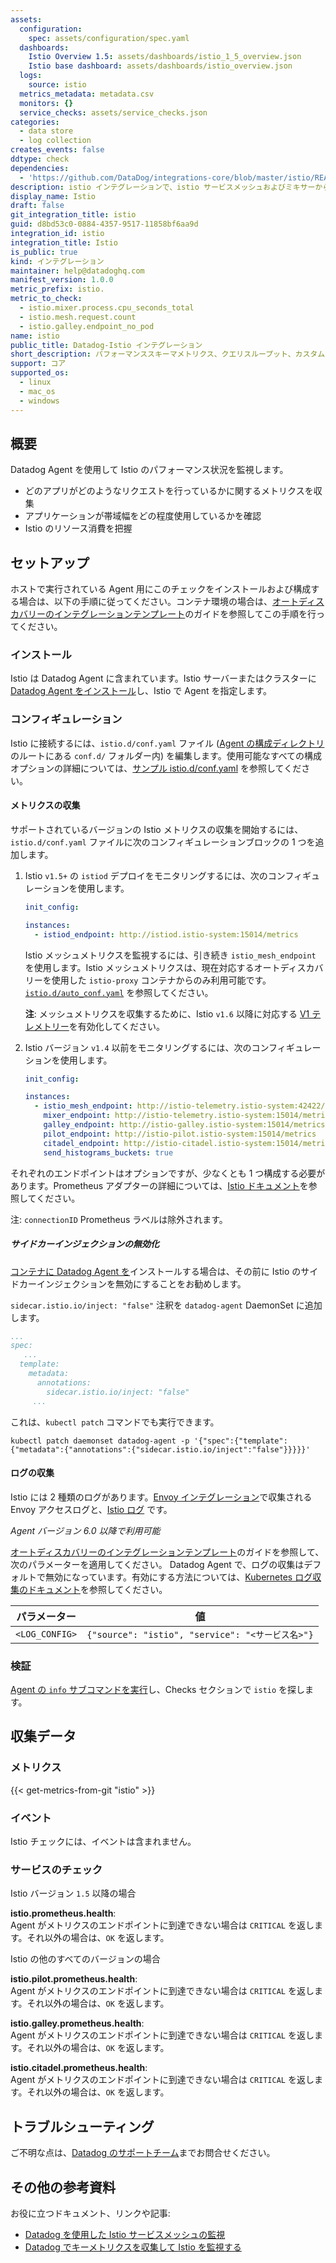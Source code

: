 ```yaml
---
assets:
  configuration:
    spec: assets/configuration/spec.yaml
  dashboards:
    Istio Overview 1.5: assets/dashboards/istio_1_5_overview.json
    Istio base dashboard: assets/dashboards/istio_overview.json
  logs:
    source: istio
  metrics_metadata: metadata.csv
  monitors: {}
  service_checks: assets/service_checks.json
categories:
  - data store
  - log collection
creates_events: false
ddtype: check
dependencies:
  - 'https://github.com/DataDog/integrations-core/blob/master/istio/README.md'
description: istio インテグレーションで、istio サービスメッシュおよびミキサーからデータを収集。
display_name: Istio
draft: false
git_integration_title: istio
guid: d8bd53c0-0884-4357-9517-11858bf6aa9d
integration_id: istio
integration_title: Istio
is_public: true
kind: インテグレーション
maintainer: help@datadoghq.com
manifest_version: 1.0.0
metric_prefix: istio.
metric_to_check:
  - istio.mixer.process.cpu_seconds_total
  - istio.mesh.request.count
  - istio.galley.endpoint_no_pod
name: istio
public_title: Datadog-Istio インテグレーション
short_description: パフォーマンススキーマメトリクス、クエリスループット、カスタムメトリクスなどを収集。
support: コア
supported_os:
  - linux
  - mac_os
  - windows
---
```

## 概要

Datadog Agent を使用して Istio のパフォーマンス状況を監視します。

- どのアプリがどのようなリクエストを行っているかに関するメトリクスを収集
- アプリケーションが帯域幅をどの程度使用しているかを確認
- Istio のリソース消費を把握

## セットアップ

ホストで実行されている Agent 用にこのチェックをインストールおよび構成する場合は、以下の手順に従ってください。コンテナ環境の場合は、[オートディスカバリーのインテグレーションテンプレート][1]のガイドを参照してこの手順を行ってください。

### インストール

Istio は Datadog Agent に含まれています。Istio サーバーまたはクラスターに [Datadog Agent をインストール][2]し、Istio で Agent を指定します。

### コンフィギュレーション

Istio に接続するには、`istio.d/conf.yaml` ファイル ([Agent の構成ディレクトリ][3]のルートにある `conf.d/` フォルダー内) を編集します。使用可能なすべての構成オプションの詳細については、[サンプル istio.d/conf.yaml][4] を参照してください。

#### メトリクスの収集

サポートされているバージョンの Istio メトリクスの収集を開始するには、`istio.d/conf.yaml` ファイルに次のコンフィギュレーションブロックの 1 つを追加します。

1. Istio `v1.5+` の `istiod` デプロイをモニタリングするには、次のコンフィギュレーションを使用します。

    ```yaml
    init_config:

    instances:
      - istiod_endpoint: http://istiod.istio-system:15014/metrics
    ```

   Istio メッシュメトリクスを監視するには、引き続き `istio_mesh_endpoint` を使用します。Istio メッシュメトリクスは、現在対応するオートディスカバリーを使用した `istio-proxy` コンテナからのみ利用可能です。[`istio.d/auto_conf.yaml`][5] を参照してください。

   **注**: メッシュメトリクスを収集するために、Istio `v1.6` 以降に対応する [V1 テレメトリー][6]を有効化してください。

2. Istio バージョン `v1.4` 以前をモニタリングするには、次のコンフィギュレーションを使用します。
    ```yaml
    init_config:

    instances:
      - istio_mesh_endpoint: http://istio-telemetry.istio-system:42422/metrics
        mixer_endpoint: http://istio-telemetry.istio-system:15014/metrics
        galley_endpoint: http://istio-galley.istio-system:15014/metrics
        pilot_endpoint: http://istio-pilot.istio-system:15014/metrics
        citadel_endpoint: http://istio-citadel.istio-system:15014/metrics
        send_histograms_buckets: true
    ```

それぞれのエンドポイントはオプションですが、少なくとも 1 つ構成する必要があります。Prometheus アダプターの詳細については、[Istio ドキュメント][7]を参照してください。

注: `connectionID` Prometheus ラベルは除外されます。

##### サイドカーインジェクションの無効化

[コンテナに Datadog Agent を][8]インストールする場合は、その前に Istio のサイドカーインジェクションを無効にすることをお勧めします。

`sidecar.istio.io/inject: "false"` 注釈を `datadog-agent` DaemonSet に追加します。

```yaml
...
spec:
   ...
  template:
    metadata:
      annotations:
        sidecar.istio.io/inject: "false"
     ...
```

これは、`kubectl patch` コマンドでも実行できます。

```text
kubectl patch daemonset datadog-agent -p '{"spec":{"template":{"metadata":{"annotations":{"sidecar.istio.io/inject":"false"}}}}}'
```

#### ログの収集

Istio には 2 種類のログがあります。[Envoy インテグレーション][9]で収集される Envoy アクセスログと、[Istio ログ][10] です。 

_Agent バージョン 6.0 以降で利用可能_

[オートディスカバリーのインテグレーションテンプレート][1]のガイドを参照して、次のパラメーターを適用してください。
Datadog Agent で、ログの収集はデフォルトで無効になっています。有効にする方法については、[Kubernetes ログ収集のドキュメント][11]を参照してください。

| パラメーター      | 値                                                |
| -------------- | ---------------------------------------------------- |
| `<LOG_CONFIG>` | `{"source": "istio", "service": "<サービス名>"}` |

### 検証

[Agent の `info` サブコマンドを実行][12]し、Checks セクションで `istio` を探します。

## 収集データ

### メトリクス
{{< get-metrics-from-git "istio" >}}


### イベント

Istio チェックには、イベントは含まれません。

### サービスのチェック

Istio バージョン `1.5` 以降の場合

**istio.prometheus.health**: <br>
Agent がメトリクスのエンドポイントに到達できない場合は `CRITICAL` を返します。それ以外の場合は、`OK` を返します。

Istio の他のすべてのバージョンの場合

**istio.pilot.prometheus.health**:<br>
Agent がメトリクスのエンドポイントに到達できない場合は `CRITICAL` を返します。それ以外の場合は、`OK` を返します。

**istio.galley.prometheus.health**:<br>
Agent がメトリクスのエンドポイントに到達できない場合は `CRITICAL` を返します。それ以外の場合は、`OK` を返します。

**istio.citadel.prometheus.health**:<br>
Agent がメトリクスのエンドポイントに到達できない場合は `CRITICAL` を返します。それ以外の場合は、`OK` を返します。

## トラブルシューティング

ご不明な点は、[Datadog のサポートチーム][14]までお問合せください。

## その他の参考資料

お役に立つドキュメント、リンクや記事:

- [Datadog を使用した Istio サービスメッシュの監視][15]
- [Datadog でキーメトリクスを収集して Istio を監視する][16]

[1]: https://docs.datadoghq.com/ja/agent/kubernetes/integrations/
[2]: https://app.datadoghq.com/account/settings#agent
[3]: https://docs.datadoghq.com/ja/agent/guide/agent-configuration-files/#agent-configuration-directory
[4]: https://github.com/DataDog/integrations-core/blob/master/istio/datadog_checks/istio/data/conf.yaml.example
[5]: https://github.com/DataDog/integrations-core/blob/master/istio/datadog_checks/istio/data/auto_conf.yaml
[6]: https://istio.io/v1.1/docs/tasks/telemetry/
[7]: https://istio.io/docs/tasks/telemetry/metrics/querying-metrics
[8]: https://docs.datadoghq.com/ja/agent/kubernetes/
[9]: https://docs.datadoghq.com/ja/integrations/envoy/#log-collection
[10]: https://istio.io/docs/tasks/telemetry/logs/collecting-logs/
[11]: https://docs.datadoghq.com/ja/agent/kubernetes/log/
[12]: https://docs.datadoghq.com/ja/agent/guide/agent-commands/#agent-status-and-information
[13]: https://github.com/DataDog/integrations-core/blob/master/istio/metadata.csv
[14]: https://docs.datadoghq.com/ja/help/
[15]: https://www.datadoghq.com/blog/monitor-istio-with-datadog
[16]: https://www.datadoghq.com/blog/istio-metrics/